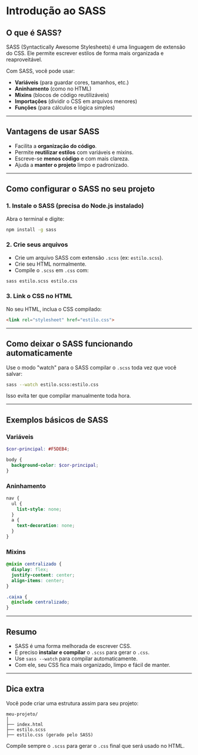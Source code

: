 # Introdução ao SASS

## O que é SASS?

SASS (Syntactically Awesome Stylesheets) é uma linguagem de extensão do CSS. Ele permite escrever estilos de forma mais organizada e reaproveitável.

Com SASS, você pode usar:

* **Variáveis** (para guardar cores, tamanhos, etc.)
* **Aninhamento** (como no HTML)
* **Mixins** (blocos de código reutilizáveis)
* **Importações** (dividir o CSS em arquivos menores)
* **Funções** (para cálculos e lógica simples)

---

## Vantagens de usar SASS

* Facilita a **organização do código**.
* Permite **reutilizar estilos** com variáveis e mixins.
* Escreve-se **menos código** e com mais clareza.
* Ajuda a **manter o projeto** limpo e padronizado.

---

## Como configurar o SASS no seu projeto

### 1. Instale o SASS (precisa do Node.js instalado)

Abra o terminal e digite:

```bash
npm install -g sass
```

### 2. Crie seus arquivos

* Crie um arquivo SASS com extensão `.scss` (ex: `estilo.scss`).
* Crie seu HTML normalmente.
* Compile o `.scss` em `.css` com:

```bash
sass estilo.scss estilo.css
```

### 3. Link o CSS no HTML

No seu HTML, inclua o CSS compilado:

```html
<link rel="stylesheet" href="estilo.css">
```

---

## Como deixar o SASS funcionando automaticamente

Use o modo "watch" para o SASS compilar o `.scss` toda vez que você salvar:

```bash
sass --watch estilo.scss:estilo.css
```

Isso evita ter que compilar manualmente toda hora.

---

## Exemplos básicos de SASS

### Variáveis

```scss
$cor-principal: #F5DEB4;

body {
  background-color: $cor-principal;
}
```

### Aninhamento

```scss
nav {
  ul {
    list-style: none;
  }
  a {
    text-decoration: none;
  }
}
```

### Mixins

```scss
@mixin centralizado {
  display: flex;
  justify-content: center;
  align-items: center;
}

.caixa {
  @include centralizado;
}
```

---

## Resumo

* SASS é uma forma melhorada de escrever CSS.
* É preciso **instalar e compilar** o `.scss` para gerar o `.css`.
* Use `sass --watch` para compilar automaticamente.
* Com ele, seu CSS fica mais organizado, limpo e fácil de manter.

---

## Dica extra

Você pode criar uma estrutura assim para seu projeto:

```
meu-projeto/
│
├── index.html
├── estilo.scss
├── estilo.css (gerado pelo SASS)
```

Compile sempre o `.scss` para gerar o `.css` final que será usado no HTML.
